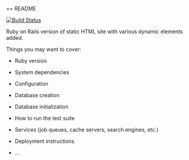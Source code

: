 == README

[![Build Status](https://opsjenkins.ksd1446.com/buildStatus/icon?job=Rails_Build_test)](https://opsjenkins.ksd1446.com/job/Rails_Build_test/)

Ruby on Rails version of static HTML site with various dynamic elements added.

Things you may want to cover:

* Ruby version

* System dependencies

* Configuration

* Database creation

* Database initialization

* How to run the test suite

* Services (job queues, cache servers, search engines, etc.)

* Deployment instructions

* ...


